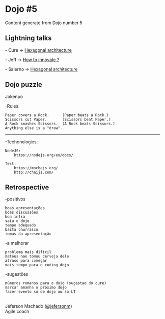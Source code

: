 <h1>Dojo #5</h1>

<p>Content generate from Dojo number 5</p>

<h2>Lightning talks</h2>

<p> - Cure -> <a href="http://www.slideshare.net/marcelocure/hexagonal-architecture">Hexagonal architecture</a></p>
<p> - Jeff -> <a href="http://www.slideshare.net/jefersonm/how-to-innovate-53596305">How to innovate ?</a></p>
<p> - Salerno -> <a href="http://www.slideshare.net/salerno1/v8-google">Hexagonal architecture</a></p>


<h2>Dojo puzzle</h2>

<p>Jokenpo</p>

-Rules:

	Paper covers a Rock.      (Paper beats a Rock.)
	Scissors cut Paper.       (Scissors beat Paper.)
	A Rock smashes Scissors.  (A Rock beats Scissors.)
	Anything else is a "draw".

------

-Techonologies:

	NodeJS:
		https://nodejs.org/en/docs/

	Test:
		https://mochajs.org/
		http://chaijs.com/
		
<h2>Retrospective</h2>

-positivos

	boas apresentações
	boas discussões
	boa infra
	saiu o dojo
	tempo adequado
	baita churrasco
	temas da apresentação

-a melhorar

	problema mais difícil
	mateus nao tomou cerveja dele
	atraso para começar
	mais tempo para o coding dojo

-sugestões

	números romanos para o dojo (sugestao do cure)
	marcar amanha o próximo dojo
	fazer evento só de dojo ou só LT


</br>
Jéferson Machado (<a href="twitter.com/jefersonm">@jefersonm</a>) </br>
Agile coach </br>
